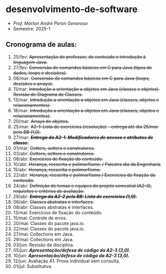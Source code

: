 # desenvolvimento-de-software
- _Prof. Marlon André Peron Generoso_
- Semestre: 2025-1

## Cronograma de aulas:
1. 25/fev: ~~Apresentação do professor, do conteúdo e introdução à linguagem Java.~~
2. 27/fev: ~~Conversão de comandos básicos em C para Java (tipos de dados, loops e decisões).~~
3. 06/mar: ~~Conversão de comandos básicos em C para Java (loops, decisões e arrays).~~
4. 11/mar: ~~Introdução a orientação a objetos em Java (classes e objetos). Revisão de Diagrama de Classes.~~
5. 13/mar: ~~Introdução a orientação a objetos em Java (classes, objetos e relacionamentos).~~
6. 18/mar: ~~Introdução a orientação a objetos em Java (classes, objetos e relacionamentos).~~
7. 20/mar: ~~Arrays de objetos.~~
8. 25/mar: ~~A2-1: Lista de exercícios (resolução) - entrega até dia 25/mar pelo BB (1,0).~~
9. 27/mar: ~~**_Entrega da A2-1. Modificadores de acesso e atributos de classe._**~~
10. 01/mar: ~~Getters, setters e construtores.~~
11. 03/abr: ~~Getters, setters e construtores.~~
12. 08/abr: ~~Exercícios de fixação do conteúdo.~~
13. 10/abr: ~~Herança, reescrita e polimorfismo. / Palestra dia da Engenharia~~
14. 15/abr: ~~Herança, reescrita e polimorfismo.~~
15. 22/abr: ~~Herança, reescrita e polimorfismo / Exercícios de fixação do conteúdo.~~
16. 24/abr: ~~Definição de temas e equipes do projeto semestral (A2-3), requisitos e critérios de avaliação.~~
17. 29/abr: ~~**_Entrega da A2-2 pelo BB: Lista de exercícios (1,0)._**~~
18. 06/abr: ~~Classes abstratas e interfaces.~~
19. 08/abr: Classes abstratas e interfaces.
20. 13/mai: Exercícios de fixação do conteúdo.
21. 15/mai: Controle de erros.
22. 20/mai: Classes do pacote java.io.
23. 22/mai: Classes do pacote java.io.
24. 27/mai: Collections em Java.
25. 29/mai: Collections em Java.
26. 03/jun: Revisão da disciplina.
27. 05/jun: **_Apresentação/defesa de código da A2-3 (3,0)._**
28. 10/jun: **_Apresentação/defesa de código da A2-3 (3,0)._**
29. 12/jun: Avaliação A1. Prova individual sem consulta.
30. 01/jul: Substitutiva

